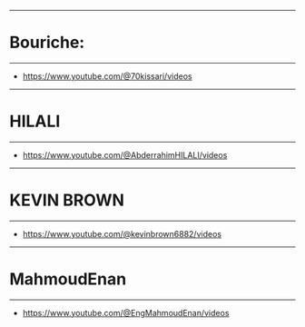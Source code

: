 ---------------
# Bouriche: 
---------------

- https://www.youtube.com/@70kissari/videos

---------------
# HILALI
---------------

- https://www.youtube.com/@AbderrahimHILALI/videos

---------------
# KEVIN BROWN
---------------

- https://www.youtube.com/@kevinbrown6882/videos

---------------
# MahmoudEnan
---------------

- https://www.youtube.com/@EngMahmoudEnan/videos
